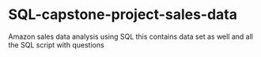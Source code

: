 # SQL-capstone-project-sales-data
Amazon sales data analysis using SQL 
this contains data set as well and all the SQL script with questions 
